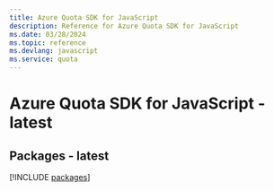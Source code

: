 ```yaml
---
title: Azure Quota SDK for JavaScript
description: Reference for Azure Quota SDK for JavaScript
ms.date: 03/28/2024
ms.topic: reference
ms.devlang: javascript
ms.service: quota
---
```

# Azure Quota SDK for JavaScript - latest
## Packages - latest
[!INCLUDE [packages](quota-index.md)]